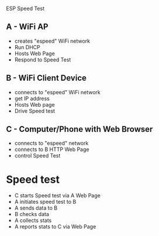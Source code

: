 ESP Speed Test

## A - WiFi AP
* creates "espeed" WiFi network
* Run DHCP
* Hosts Web Page
* Respond to Speed Test

## B - WiFi Client Device
* connects to "espeed" WiFi network
* get IP address
* Hosts Web page
* Drive Speed test

## C - Computer/Phone with Web Browser
* connects to "espeed" network
* connects to B HTTP Web Page
* control Speed Test

# Speed test

* C starts Speed test via A Web Page
* A initiates speed test to B
* A sends data to B
* B checks data
* A collects stats
* A reports stats to C via Web Page


